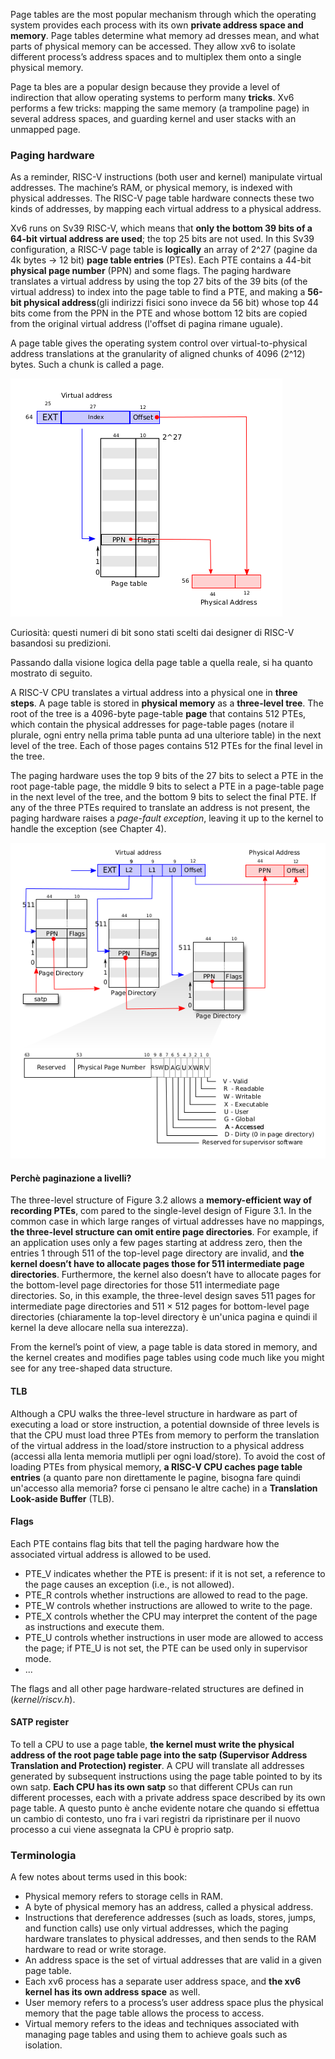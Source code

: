 Page tables are the most popular mechanism through which the operating system provides each process with its own __private address space and memory__. Page tables determine what memory ad dresses mean, and what parts of physical memory can be accessed. They allow xv6 to isolate different process’s address spaces and to multiplex them onto a single physical memory. 

Page ta bles are a popular design because they provide a level of indirection that allow operating systems to perform many __tricks__. Xv6 performs a few tricks: mapping the same memory (a trampoline page) in several address spaces, and guarding kernel and user stacks with an unmapped page.

### Paging hardware
As a reminder, RISC-V instructions (both user and kernel) manipulate virtual addresses. The machine’s RAM, or physical memory, is indexed with physical addresses. The RISC-V page table hardware connects these two kinds of addresses, by mapping each virtual address to a physical address.

Xv6 runs on Sv39 RISC-V, which means that __only the bottom 39 bits of a 64-bit virtual address are used__; the top 25 bits are not used. In this Sv39 configuration, a RISC-V page table is __logically__ an array of 2^27 (pagine da 4k bytes -> 12 bit) __page table entries__ (PTEs). Each PTE contains a 44-bit __physical page number__ (PPN) and some flags. The paging hardware translates a virtual address by using the top 27 bits of the 39 bits (of the virtual address) to index into the page table to find a PTE, and making a __56-bit physical address__(gli indirizzi fisici sono invece da 56 bit) whose top 44 bits come from the PPN in the PTE and whose bottom 12 bits are copied from the original virtual address (l'offset di pagina rimane uguale).

A page table gives the operating system control over virtual-to-physical address translations at the granularity of aligned chunks of 4096 (2^12) bytes. Such a chunk is called a page.

![alt text](immagini/simplified_physical_and_virtual_addresses_in_risc_V.png)

Curiosità: questi numeri di bit sono stati scelti dai designer di RISC-V basandosi su predizioni. 

Passando dalla visione logica della page table a quella reale, si ha quanto mostrato di seguito.

A RISC-V CPU translates a virtual address into a physical one in __three steps__. A page table is stored in __physical memory__ as a __three-level tree__. The root of the tree is a 4096-byte page-table __page__ that contains 512 PTEs, which contain the physical addresses for page-table pages (notare il plurale, ogni entry nella prima table punta ad una ulteriore table) in the next level of the tree. Each of those pages contains 512 PTEs for the final level in the tree.

The paging hardware uses the top 9 bits of the 27 bits to select a PTE in the root page-table page, the middle 9 bits to select a PTE in a page-table page in the next level of the tree, and the bottom 9 bits to select the final PTE. If any of the three PTEs required to translate an address is not present, the paging hardware raises a _page-fault exception_, leaving it up to the kernel to handle the exception (see Chapter 4).

![alt text](immagini/real_physical_and_virtual_addresses_in_risc_V.png)

#### Perchè paginazione a livelli?
The three-level structure of Figure 3.2 allows a __memory-efficient way of recording PTEs__, com pared to the single-level design of Figure 3.1. In the common case in which large ranges of virtual addresses have no mappings, __the three-level structure can omit entire page directories__. For example, if an application uses only a few pages starting at address zero, then the entries 1 through 511 of the top-level page directory are invalid, and __the kernel doesn’t have to allocate pages those for 511 intermediate page directories__. Furthermore, the kernel also doesn’t have to allocate pages for the bottom-level page directories for those 511 intermediate page directories. So, in this example, the three-level design saves 511 pages for intermediate page directories and 511 × 512 pages for bottom-level page directories (chiaramente la top-level directory è un'unica pagina e quindi il kernel la deve allocare nella sua interezza).

From the kernel’s point of view, a page table is data stored in memory, and the kernel creates and modifies page tables using code much like you might see for any tree-shaped data structure.

#### TLB
Although a CPU walks the three-level structure in hardware as part of executing a load or store instruction, a potential downside of three levels is that the CPU must load three PTEs from memory to perform the translation of the virtual address in the load/store instruction to a physical address (accessi alla lenta memoria mutlipli per ogni load/store). To avoid the cost of loading PTEs from physical memory, __a RISC-V CPU caches page table entries__ (a quanto pare non direttamente le pagine, bisogna fare quindi un'accesso alla memoria? forse ci pensano le altre cache) in a __Translation Look-aside Buffer__ (TLB).

#### Flags
Each PTE contains flag bits that tell the paging hardware how the associated virtual address is allowed to be used.
- PTE_V indicates whether the PTE is present: if it is not set, a reference to the page causes an exception (i.e., is not allowed).
- PTE_R controls whether instructions are allowed to read to the page.
- PTE_W controls whether instructions are allowed to write to the page.
- PTE_X controls whether the CPU may interpret the content of the page as instructions and execute them.
- PTE_U controls whether instructions in user mode are allowed to access the page; if PTE_U is not set, the PTE can be used only in supervisor mode.
- ...

The flags and all other page hardware-related structures are defined in (_kernel/riscv.h_).

#### SATP register
To tell a CPU to use a page table, __the kernel must write the physical address of the root page table page into the satp (Supervisor Address Translation and Protection) register__. A CPU will translate all addresses generated by subsequent instructions using the page table pointed to by its own satp. __Each CPU has its own satp__ so that different CPUs can run different processes, each with a private address space described by its own page table. A questo punto è anche evidente notare che quando si effettua un cambio di contesto, uno fra i vari registri da ripristinare per il nuovo processo a cui viene assegnata la CPU è proprio satp.  

### Terminologia
A few notes about terms used in this book:
- Physical memory refers to storage cells in RAM.
- A byte of physical memory has an address, called a physical address.
- Instructions that dereference addresses (such as loads, stores, jumps, and function calls) use only virtual addresses, which the paging hardware translates to physical addresses, and then sends to the RAM hardware to read or write storage.
- An address space is the set of virtual addresses that are valid in a given page table.
- Each xv6 process has a separate user address space, and __the xv6 kernel has its own address space__ as well.
- User memory refers to a process’s user address space plus the physical memory that the page table allows the process to access.
- Virtual memory refers to the ideas and techniques associated with managing page tables and using them to achieve goals such as isolation.